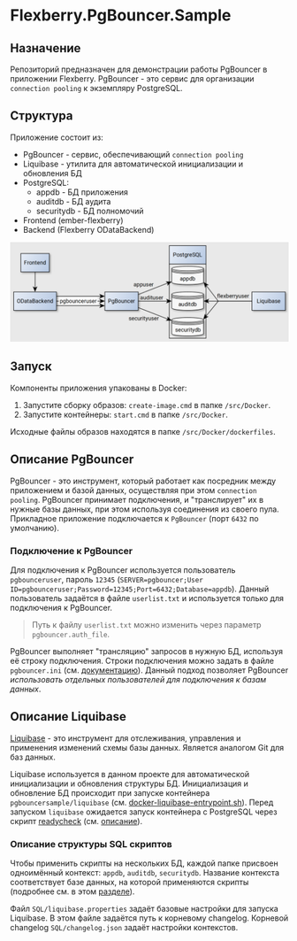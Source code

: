 # Flexberry.PgBouncer.Sample
## Назначение
Репозиторий предназначен для демонстрации работы PgBouncer в приложении Flexberry. PgBouncer - это сервис для организации `connection pooling` к экземпляру PostgreSQL.

## Структура
Приложение состоит из:
- PgBouncer - сервис, обеспечивающий `connection pooling`
- Liquibase - утилита для автоматической инициализации и обновления БД
- PostgreSQL:
  - appdb - БД приложения
  - auditdb - БД аудита
  - securitydb - БД полномочий
- Frontend (ember-flexberry)
- Backend (Flexberry ODataBackend)

![Структурная схема](./img/структурная%20схема.png)

## Запуск
Компоненты приложения упакованы в Docker:
1. Запустите сборку образов: `create-image.cmd` в папке `/src/Docker`.
2. Запустите контейнеры: `start.cmd` в папке `/src/Docker`.

Исходные файлы образов находятся в папке `/src/Docker/dockerfiles`.

## Описание PgBouncer
PgBouncer - это инструмент, который работает как посредник между приложением и базой данных, осуществляя при этом `connection pooling`. PgBouncer принимает подключения, и "транслирует" их в нужные базы данных, при этом используя соединения из своего пула. Прикладное приложение подключается к `PgBouncer` (порт `6432` по умолчанию).

### Подключение к PgBouncer
Для подключения к PgBouncer используется пользователь `pgbounceruser`, пароль `12345` (`SERVER=pgbouncer;User ID=pgbounceruser;Password=12345;Port=6432;Database=appdb`). Данный пользователь задаётся в файле `userlist.txt` и используется только для подключения к PgBouncer.

> Путь к файлу `userlist.txt` можно изменить через параметр `pgbouncer.auth_file`.

PgBouncer выполняет "трансляцию" запросов в нужную БД, используя её строку подключения. Строки подключения можно задать в файле `pgbouncer.ini` (см. [документацию](https://www.pgbouncer.org/config.html)). Данный подход позволяет PgBouncer _использовать отдельных пользователей для подключения к базам данных_.

## Описание Liquibase
[Liquibase](https://flexberry.github.io/ru/gbt_liquibase.html) - это инструмент для отслеживания, управления и применения изменений схемы базы данных. Является аналогом Git для баз данных.

Liquibase используется в данном проекте для автоматической инициализации и обновления структуры БД. Инициализация и обновление БД происходит при запуске контейнера `pgbouncersample/liquibase` (см. [docker-liquibase-entrypoint.sh](src/Docker/startup-scripts/docker-liquibase-entrypoint.sh)). Перед запуском `liquibase` ожидается запуск контейнера с PostgreSQL через скрипт [readycheck](src/Docker/startup-scripts/readycheck) (см. [описание](https://github.com/Flexberry/dockerfiles/tree/master/readycheck#readme)).

### Описание структуры SQL скриптов
Чтобы применить скрипты на нескольких БД, каждой папке присвоен одноимённый контекст: `appdb`, `auditdb`, `securitydb`. Название контекста соответствует базе данных, на которой применяются скрипты (подробнее см. в этом [разделе](https://flexberry.github.io/ru/gbt_liquibase.html#%D0%B8%D1%81%D0%BF%D0%BE%D0%BB%D1%8C%D0%B7%D0%BE%D0%B2%D0%B0%D0%BD%D0%B8%D0%B5-%D1%81%D0%BA%D1%80%D0%B8%D0%BF%D1%82%D0%BE%D0%B2-%D0%B2-%D0%BD%D0%B5%D1%81%D0%BA%D0%BE%D0%BB%D1%8C%D0%BA%D0%B8%D1%85-%D0%B1%D0%B4)).

Файл `SQL/liquibase.properties` задаёт базовые настройки для запуска Liquibase. В этом файле задаётся путь к корневому changelog. Корневой changelog `SQL/changelog.json` задаёт настройки контекстов.
